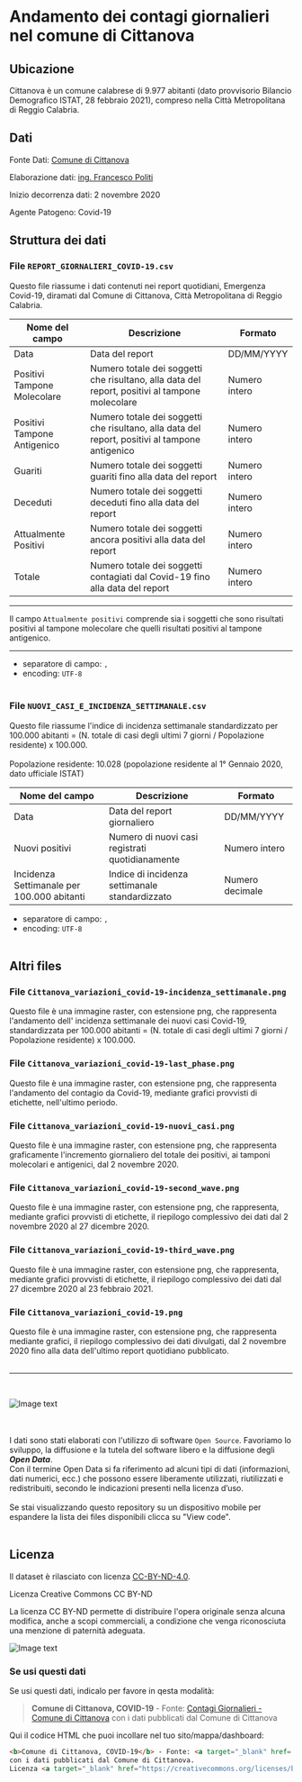 
# Andamento dei contagi giornalieri<BR> nel comune di Cittanova # 

## Ubicazione ##

Cittanova è un comune calabrese di 9.977 abitanti (dato provvisorio Bilancio Demografico ISTAT, 28 febbraio 2021), compreso nella Città Metropolitana di Reggio Calabria. 

## Dati ##

Fonte Dati: [Comune di Cittanova](http://www.comune.cittanova.rc.it/)

Elaborazione dati: [ing. Francesco Politi](http://www.cittanovaonline.it/francesco_politi/)

Inizio decorrenza dati: 2 novembre 2020

Agente Patogeno: Covid-19

## Struttura dei dati ##

### File `REPORT_GIORNALIERI_COVID-19.csv` ###

Questo file riassume i dati contenuti nei report quotidiani, Emergenza Covid-19, diramati dal Comune di Cittanova, Città Metropolitana di Reggio Calabria.<BR>

Nome del campo | Descrizione | Formato 
-------------- | ----------- | ------- 
Data | Data del report | DD/MM/YYYY 
Positivi Tampone Molecolare | Numero totale dei soggetti che risultano, alla data del report, positivi al tampone molecolare | Numero intero 
Positivi Tampone Antigenico | Numero totale dei soggetti che risultano, alla data del report, positivi al tampone antigenico | Numero intero
Guariti | Numero totale dei soggetti guariti fino alla data del report | Numero intero
Deceduti | Numero totale dei soggetti deceduti fino alla data del report | Numero intero
Attualmente Positivi | Numero totale dei soggetti ancora positivi alla data del report | Numero intero
Totale | Numero totale dei soggetti contagiati dal Covid-19 fino alla data del report | Numero intero

______
Il campo `Attualmente positivi` comprende sia i soggetti che sono risultati positivi al tampone molecolare che quelli risultati positivi al tampone antigenico.
_______

- separatore di campo: `,`
- encoding: `UTF-8`
<BR><BR>

### File `NUOVI_CASI_E_INCIDENZA_SETTIMANALE.csv` ###

Questo file riassume l'indice di incidenza settimanale standardizzato per 100.000 abitanti = (N. totale di casi degli ultimi 7 giorni / Popolazione residente) x 100.000.<BR><BR>
Popolazione residente: 10.028 (popolazione residente al 1° Gennaio 2020, dato ufficiale ISTAT)<BR>

Nome del campo | Descrizione | Formato 
-------------- | ----------- | ------- 
Data | Data del report giornaliero | DD/MM/YYYY 
Nuovi positivi | Numero di nuovi casi registrati quotidianamente | Numero intero
Incidenza Settimanale per 100.000 abitanti | Indice di incidenza settimanale standardizzato | Numero decimale

- separatore di campo: `,`
- encoding: `UTF-8`
<BR><BR>

## Altri files ##

### File `Cittanova_variazioni_covid-19-incidenza_settimanale.png` ###

Questo file è una immagine raster, con estensione png, che rappresenta l'andamento dell' incidenza settimanale dei nuovi casi Covid-19, standardizzata per 100.000 abitanti = (N. totale di casi degli ultimi 7 giorni / Popolazione residente) x 100.000.

### File `Cittanova_variazioni_covid-19-last_phase.png` ###

Questo file è una immagine raster, con estensione png, che rappresenta l'andamento del contagio da Covid-19, mediante grafici provvisti di etichette, nell'ultimo periodo.

### File `Cittanova_variazioni_covid-19-nuovi_casi.png` ###

Questo file è una immagine raster, con estensione png, che rappresenta graficamente l'incremento giornaliero del totale dei positivi, ai tamponi molecolari e antigenici, dal 2 novembre 2020.

### File `Cittanova_variazioni_covid-19-second_wave.png` ###

Questo file è una immagine raster, con estensione png, che rappresenta, mediante grafici provvisti di etichette, il riepilogo complessivo dei dati dal 2 novembre 2020 al 27 dicembre 2020.

### File `Cittanova_variazioni_covid-19-third_wave.png` ###

Questo file è una immagine raster, con estensione png, che rappresenta, mediante grafici provvisti di etichette, il riepilogo complessivo dei dati dal 27 dicembre 2020 al 23 febbraio 2021.

### File `Cittanova_variazioni_covid-19.png` ###

Questo file è una immagine raster, con estensione png, che rappresenta mediante grafici, il riepilogo complessivo dei dati divulgati, dal 2 novembre 2020 fino alla data dell'ultimo report quotidiano pubblicato.
<BR><BR>
_______
<BR>


![Image text](http://www.cittanovaonline.it/repository/logo_covid.png)

<BR><BR>
I dati sono stati elaborati con l'utilizzo di software `Open Source`. Favoriamo lo sviluppo, la diffusione e la tutela del software libero e la diffusione degli ***Open Data***.<BR>
Con il termine Open Data si fa riferimento ad alcuni tipi di dati (informazioni, dati numerici, ecc.) che possono essere liberamente utilizzati, riutilizzati e redistribuiti, secondo le indicazioni presenti nella licenza d’uso.<BR>
<BR>
Se stai visualizzando questo repository su un dispositivo mobile per espandere la lista dei files disponibili clicca su "View code".
<BR><BR>

## Licenza ##

Il dataset è rilasciato con licenza [CC-BY-ND-4.0](https://creativecommons.org/licenses/by-nd/4.0/deed.it).


Licenza Creative Commons CC BY-ND

La licenza CC BY-ND permette di distribuire l'opera originale senza alcuna modifica, anche a scopi commerciali, a condizione che venga riconosciuta una menzione di paternità adeguata.

![Image text](http://www.cittanovaonline.it/repository/cc_by_nd.png)


### Se usi questi dati

Se usi questi dati, indicalo per favore in qesta modalità:

> <b>Comune di Cittanova, COVID-19</b> - Fonte: <a href='https://github.com/francescopoliti/CITTANOVA-COVID-19' target='_blank'>Contagi Giornalieri - Comune di Cittanova</a> con i dati pubblicati dal Comune di Cittanova

Qui il codice HTML che puoi incollare nel tuo sito/mappa/dashboard:

```html
<b>Comune di Cittanova, COVID-19</b> - Fonte: <a target="_blank" href='https://github.com/francescopoliti/CITTANOVA-COVID-19' target='_blank'>Contagi Giornalieri - Comune di Cittanova</a>
con i dati pubblicati dal Comune di Cittanova.
Licenza <a target="_blank" href="https://creativecommons.org/licenses/by-nd/4.0/deed.it">CC BY ND 4.0</a>
```


